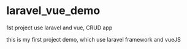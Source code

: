 # laravel_vue_demo
1st project use laravel and vue, CRUD app 

this is my first project demo, which use laravel framework and vueJS 
